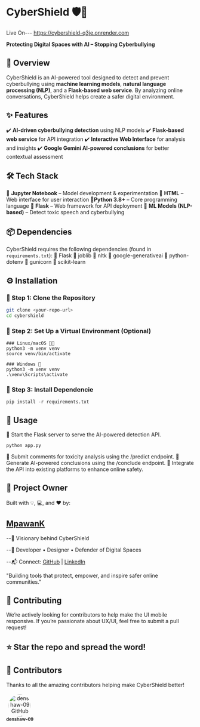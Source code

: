 # CyberShield 🛡️🤖

Live On--- https://cybershield-q3je.onrender.com 


**Protecting Digital Spaces with AI – Stopping Cyberbullying**

## 🌟 Overview

CyberShield is an AI-powered tool designed to detect and prevent cyberbullying using **machine learning models**, **natural language processing (NLP)**, and a **Flask-based web service**.
By analyzing online conversations, CyberShield helps create a safer digital environment.

## ✨ Features

✔️ **AI-driven cyberbullying detection** using NLP models
✔️ **Flask-based web service** for API integration
✔️ **Interactive Web Interface** for analysis and insights
✔️ **Google Gemini AI-powered conclusions** for better contextual assessment

## 🛠️ Tech Stack

🔹 **Jupyter Notebook** – Model development & experimentation
🔹 **HTML** – Web interface for user interaction
🔹**Python 3.8+** – Core programming language
🔹 **Flask** – Web framework for API deployment
🔹 **ML Models (NLP-based)** – Detect toxic speech and cyberbullying

## 📦 Dependencies

CyberShield requires the following dependencies (found in `requirements.txt`):
🔹 Flask
🔹 joblib
🔹 nltk
🔹 google-generativeai
🔹 python-dotenv
🔹 gunicorn
🔹 scikit-learn

## ⚙️ Installation

### 🔽 Step 1: Clone the Repository

```sh
git clone <your-repo-url>
cd cybershield
```

### 🔽 Step 2: Set Up a Virtual Environment (Optional)

```
### Linux/macOS 🐧🍏
python3 -m venv venv
source venv/bin/activate

### Windows 🏁
python3 -m venv venv
.\venv\Scripts\activate
```

### 📌 Step 3: Install Dependencie

```
pip install -r requirements.txt
```

## 🚀 Usage

🔹 Start the Flask server to serve the AI-powered detection API.

```
python app.py
```

🔹 Submit comments for toxicity analysis using the /predict endpoint.
🔹 Generate AI-powered conclusions using the /conclude endpoint.
🔹 Integrate the API into existing platforms to enhance online safety.

## 👑 Project Owner

Built with 💡, 💻, and ❤️ by:

## [MpawanK](https://github.com/mpawank)

--🚀 Visionary behind CyberShield

--🔧 Developer • Designer • Defender of Digital Spaces

--📬 Connect: [GitHub](https://github.com/mpawank) | [LinkedIn](https://www.linkedin.com/in/m-pawan-kumar-b3978424b/)

"Building tools that protect, empower, and inspire safer online communities."

## 🤝 Contributing

We’re actively looking for contributors to help make the UI mobile responsive.
If you’re passionate about UX/UI, feel free to submit a pull request!

## ⭐ Star the repo and spread the word!

## 👥 Contributors

Thanks to all the amazing contributors helping make CyberShield better!<br> <br>
<a href="https://github.com/denshaw-09/contribute-Cybershield" target="_blank" rel="noopener noreferrer" style="text-decoration:none; text-align:center; display:inline-block;">
  <img src="https://github.com/denshaw-09.png" width="60" alt="denshaw-09 GitHub Avatar" style="border-radius:50%;" />
  <br />
  <sub>
    <b>denshaw-09</b>
  </sub>
</a>
